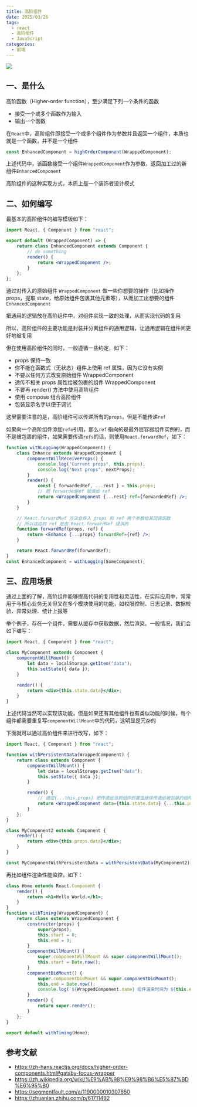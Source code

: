 ```yaml
---
title: 高阶组件
date: 2025/03/26
tags:
  - react
  - 高阶组件
  - JavaScript
categories:
  - 前端
---
```


![](https://static.vue-js.com/c8901850-e197-11eb-85f6-6fac77c0c9b3.png)

## 一、是什么

高阶函数（Higher-order function），至少满足下列一个条件的函数

- 接受一个或多个函数作为输入
- 输出一个函数

在`React`中，高阶组件即接受一个或多个组件作为参数并且返回一个组件，本质也就是一个函数，并不是一个组件

```jsx
const EnhancedComponent = highOrderComponent(WrappedComponent);
```

上述代码中，该函数接受一个组件`WrappedComponent`作为参数，返回加工过的新组件`EnhancedComponent`

高阶组件的这种实现方式，本质上是一个装饰者设计模式

## 二、如何编写

最基本的高阶组件的编写模板如下：

```jsx
import React, { Component } from "react";

export default (WrappedComponent) => {
	return class EnhancedComponent extends Component {
		// do something
		render() {
			return <WrappedComponent />;
		}
	};
};
```

通过对传入的原始组件 `WrappedComponent` 做一些你想要的操作（比如操作 props，提取 state，给原始组件包裹其他元素等），从而加工出想要的组件 `EnhancedComponent`

把通用的逻辑放在高阶组件中，对组件实现一致的处理，从而实现代码的复用

所以，高阶组件的主要功能是封装并分离组件的通用逻辑，让通用逻辑在组件间更好地被复用

但在使用高阶组件的同时，一般遵循一些约定，如下：

- props 保持一致
- 你不能在函数式（无状态）组件上使用 ref 属性，因为它没有实例
- 不要以任何方式改变原始组件 WrappedComponent
- 透传不相关 props 属性给被包裹的组件 WrappedComponent
- 不要再 render() 方法中使用高阶组件
- 使用 compose 组合高阶组件
- 包装显示名字以便于调试

这里需要注意的是，高阶组件可以传递所有的`props`，但是不能传递`ref`

如果向一个高阶组件添加`refe`引用，那么`ref` 指向的是最外层容器组件实例的，而不是被包裹的组件，如果需要传递`refs`的话，则使用`React.forwardRef`，如下：

```jsx
function withLogging(WrappedComponent) {
	class Enhance extends WrappedComponent {
		componentWillReceiveProps() {
			console.log("Current props", this.props);
			console.log("Next props", nextProps);
		}
		render() {
			const { forwardedRef, ...rest } = this.props;
			// 把 forwardedRef 赋值给 ref
			return <WrappedComponent {...rest} ref={forwardedRef} />;
		}
	}

	// React.forwardRef 方法会传入 props 和 ref 两个参数给其回调函数
	// 所以这边的 ref 是由 React.forwardRef 提供的
	function forwardRef(props, ref) {
		return <Enhance {...props} forwardRef={ref} />;
	}

	return React.forwardRef(forwardRef);
}
const EnhancedComponent = withLogging(SomeComponent);
```

## 三、应用场景

通过上面的了解，高阶组件能够提高代码的复用性和灵活性，在实际应用中，常常用于与核心业务无关但又在多个模块使用的功能，如权限控制、日志记录、数据校验、异常处理、统计上报等

举个例子，存在一个组件，需要从缓存中获取数据，然后渲染。一般情况，我们会如下编写：

```jsx
import React, { Component } from "react";

class MyComponent extends Component {
	componentWillMount() {
		let data = localStorage.getItem("data");
		this.setState({ data });
	}

	render() {
		return <div>{this.state.data}</div>;
	}
}
```

上述代码当然可以实现该功能，但是如果还有其他组件也有类似功能的时候，每个组件都需要重复写`componentWillMount`中的代码，这明显是冗杂的

下面就可以通过高价组件来进行改写，如下：

```jsx
import React, { Component } from "react";

function withPersistentData(WrappedComponent) {
	return class extends Component {
		componentWillMount() {
			let data = localStorage.getItem("data");
			this.setState({ data });
		}

		render() {
			// 通过{...this.props} 把传递给当前组件的属性继续传递给被包装的组件WrappedComponent
			return <WrappedComponent data={this.state.data} {...this.props} />;
		}
	};
}

class MyComponent2 extends Component {
	render() {
		return <div>{this.props.data}</div>;
	}
}

const MyComponentWithPersistentData = withPersistentData(MyComponent2);
```

再比如组件渲染性能监控，如下：

```jsx
class Home extends React.Component {
	render() {
		return <h1>Hello World.</h1>;
	}
}
function withTiming(WrappedComponent) {
	return class extends WrappedComponent {
		constructor(props) {
			super(props);
			this.start = 0;
			this.end = 0;
		}
		componentWillMount() {
			super.componentWillMount && super.componentWillMount();
			this.start = Date.now();
		}
		componentDidMount() {
			super.componentDidMount && super.componentDidMount();
			this.end = Date.now();
			console.log(`${WrappedComponent.name} 组件渲染时间为 ${this.end - this.start} ms`);
		}
		render() {
			return super.render();
		}
	};
}

export default withTiming(Home);
```

## 参考文献

- https://zh-hans.reactjs.org/docs/higher-order-components.html#gatsby-focus-wrapper
- https://zh.wikipedia.org/wiki/%E9%AB%98%E9%98%B6%E5%87%BD%E6%95%B0
- https://segmentfault.com/a/1190000010307650
- https://zhuanlan.zhihu.com/p/61711492
